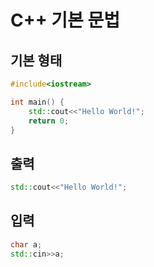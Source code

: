 # C++ 기본 문법

## 기본 형태

```c++
#include<iostream>

int main() {
    std::cout<<"Hello World!";
    return 0;
}
```

## 출력

```c++
std::cout<<"Hello World!";
```

## 입력

```c++
char a;
std::cin>>a;
```